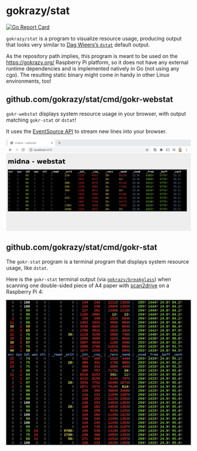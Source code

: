 # gokrazy/stat

[![Go Report Card](https://goreportcard.com/badge/github.com/gokrazy/stat)](https://goreportcard.com/report/github.com/gokrazy/stat)

`gokrazy/stat` is a program to visualize resource usage, producing output that
looks very similar to [Dag Wieers’s
`dstat`](https://github.com/dstat-real/dstat) default output.

As the repository path implies, this program is meant to be used on the
https://gokrazy.org/ Raspberry Pi platform, so it does not have any external
runtime dependencies and is implemented natively in Go (not using any cgo). The
resulting static binary might come in handy in other Linux environments, too!


## github.com/gokrazy/stat/cmd/gokr-webstat

`gokr-webstat` displays system resource usage in your browser, with output
matching `gokr-stat` or `dstat`!

It uses the [EventSource
API](https://developer.mozilla.org/en-US/docs/Web/API/EventSource) to stream new
lines into your browser.

![webstat screenshot](2020-06-27-midna-webstat.jpg)

## github.com/gokrazy/stat/cmd/gokr-stat

The `gokr-stat` program is a terminal program that displays system resource
usage, like `dstat`.

Here is the `gokr-stat` terminal output (via
[`gokrazy/breakglass`](https://github.com/gokrazy/breakglass)) when scanning one
double-sided piece of A4 paper with
[scan2drive](https://github.com/stapelberg/scan2drive) on a Raspberry Pi 4:

![stat terminal output](2020-06-27-scan2drive-scan-gokrazy-stat.jpg)
